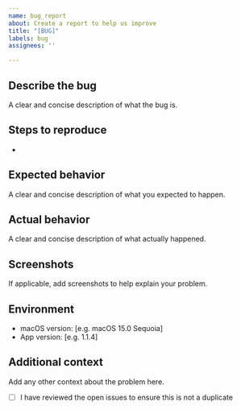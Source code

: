 ```yaml
---
name: bug_report
about: Create a report to help us improve
title: "[BUG]"
labels: bug
assignees: ''

---
```


## Describe the bug
A clear and concise description of what the bug is.

## Steps to reproduce
- 

## Expected behavior
A clear and concise description of what you expected to happen.

## Actual behavior
A clear and concise description of what actually happened.

## Screenshots
If applicable, add screenshots to help explain your problem.

## Environment
 - macOS version: [e.g. macOS 15.0 Sequoia]
 - App version: [e.g. 1.1.4]

## Additional context
Add any other context about the problem here.

<!-- You must make sure you've reviewed existing issues before submitting a new one. -->
- [ ] I have reviewed the open issues to ensure this is not a duplicate
